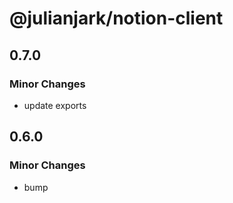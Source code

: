 # @julianjark/notion-client

## 0.7.0

### Minor Changes

- update exports

## 0.6.0

### Minor Changes

- bump
